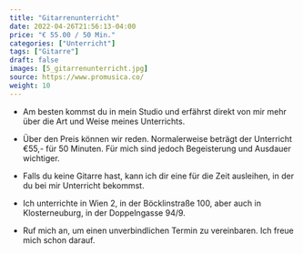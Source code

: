 ```yaml
---
title: "Gitarrenunterricht"
date: 2022-04-26T21:56:13-04:00
price: "€ 55.00 / 50 Min."
categories: ["Unterricht"]
tags: ["Gitarre"]
draft: false
images: [5_gitarrenunterricht.jpg]
source: https://www.promusica.co/
weight: 10
---
```


- Am besten kommst du in mein Studio und erfährst direkt von mir mehr über die Art und Weise meines Unterrichts.

- Über den Preis können wir reden. Normalerweise beträgt der Unterricht €55,- für 50 Minuten. Für mich sind jedoch Begeisterung und Ausdauer wichtiger.

- Falls du keine Gitarre hast, kann ich dir eine für die Zeit ausleihen, in der du bei mir Unterricht bekommst.

- Ich unterrichte in Wien 2, in der Böcklinstraße 100, aber auch in Klosterneuburg, in der Doppelngasse 94/9.

- Ruf mich an, um einen unverbindlichen Termin zu vereinbaren. Ich freue mich schon darauf.
